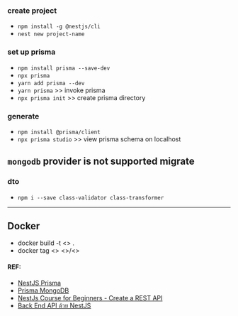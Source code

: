 
### create project
- `npm install -g @nestjs/cli`
- `nest new project-name`

### set up prisma
- `npm install prisma --save-dev`
- `npx prisma`
- `yarn add prisma --dev`
- `yarn prisma` >> invoke prisma
- `npx prisma init` >> create prisma directory

### generate
- `npm install @prisma/client`
- `npx prisma studio` >> view prisma schema on localhost

## `mongodb` provider is not supported migrate

### dto
- `npm i --save class-validator class-transformer`

- - -

## Docker
- docker build -t <<repo name>> .
- docker tag <<hash>>  <<username>>/<<repo name>>


#### REF: 
- [NestJS Prisma]("https://docs.nestjs.com/recipes/prisma#prisma")
- [Prisma MongoDB]("https://www.prisma.io/docs/concepts/database-connectors/mongodb")
- [NestJs Course for Beginners - Create a REST API]("https://youtu.be/GHTA143_b-s")
- [Back End API ด้วย NestJS]("https://youtu.be/6Hzxfqn-_YE")